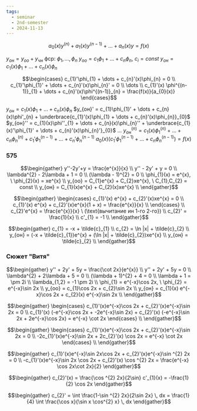```yaml
---
tags:
  - seminar
  - 2nd-semester
  - 2024-11-13
---
```

$$a_{0}(x)y^{(n)} + a_{1}(x)y^{(n-1)} + \dots + a_{n}(x)y = f(x)$$

$y_{он} = y_{оо} + y_{чн}$
фср: $\phi_{1}, \dots, \phi_{n}$ 
$y_{оо} = c_{1}\phi_{1} + \dots + c_{n}\phi_{n}, \ c_{i} = const$
$y_{он} = c_{1}(x)\phi_{1} + \dots + c_{n}(x)\phi_{n}$

$$\begin{cases}
c_{1}'\phi_{1} + \dots + c_{n}'(x)\phi_{n} = 0 \\
c_{1}'\phi_{1}' + \dots + c_{n}'(x)\phi_{n}' = 0 \\
\dots \\
c_{1}'(x) \phi^{(n-1)}_{1} + \dots + c_{n}'(x)\phi^{(n-1)}_{n} = \frac{f(x)}{a_{0}(x)}
\end{cases}$$

$y_{он} = c_{1}(x)\phi_{1} + \dots + c_{n}(x)\phi_{n}$
$y_{он}' = c_{1}\phi_{1}' + \dots + c_{n}(x)\phi'_{n} + \underbrace{c_{1}'(x)\phi_{1} + \dots + c_{n}'(x)\phi_{n}}_{0}$
$y_{он}'' = c_{1}(x)\phi''_{1} + \dots + c_{n}(x)\phi_{n}'' + \underbrace{c_{1}(x)'\phi_{1}' + \dots + c_{n}'(x)\phi_{n}'}_{0}$
...
$y_{он}^{(n)} = c_{1}(x)\phi_{1}^{(n)} + \dots + c_{n}\phi^{(n)}_{n} + c_{1}'\phi_{1}^{(n-1)} + \dots + c_{n}'\phi_{n}^{(n-1)}$
$a_{0}(x)(c_{1}'\phi_{1}^{(n-1)} + \dots + c_{n}\phi_{n}^{(n-1)}) = f(x)$

### 575

$$\begin{gather}
y''-2y'+y = \frac{e^{x}}{x} \\
y'' - 2y'  + y = 0 \\
\lambda^{2} - 2\lambda + 1 = 0 \\
(\lambda - 1)^{2} = 0 \\
\phi_{1}(x) = e^{x}, \ \phi_{2}(x) = xe^{x} \\
y_{оо} = C_{1}e^{x} + C_{2}xe^{x}, \ C_{1},C_{2} = const \\
y_{он} = C_{1}(x)e^{x} + C_{2}(x)xe^{x} \\
\end{gather}$$

$$\begin{gather}
\begin{cases}
c_{1}'(x) e^{x} + c_{2}'(x)xe^{x} = 0 \\
c_{1}'(x) e^{x} + c_{2}'(x)e^{x}(1 + x) = \frac{e^{x}}{x} \\
\end{cases} \\
c_{2}'e^{x} = \frac{e^{x}}{x} \ (\text{вычитание ин 1-го 2-го}) \\
c_{2}' = \frac{1}{x} \\
c'_{1} = -1 \\
\end{gather}$$

$$\begin{gather}
c_{1} = -x + \tilde{c}_{1} \\
c_{2} = \ln |x| + \tilde{c}_{2} \\
y_{он} = (-x + \tilde{c}_{1})e^{x} + (\ln |x| + \tilde{c}_{2})xe^{x} \\
y_{он} = \tilde{c}_{2} \\
\end{gather}$$

### Сюжет "Витя"

$$\begin{gather}
y'' + 2y' + 5y = \frac{\cot 2x}{e^{x}} \\
y'' + 2y' + 5y = 0 \\
\lambda^{2} + 2\lambda + 5 = 0 \\
(\lambda + 1)^{2} + 4 = 0 \\
\lambda + 1 = \pm 2i \\
\lambda_{1,2} = -1 \pm 2i \\
\phi_{1} = e^{-x}\cos 2x, \ \phi_{2} = e^{-x}\sin 2x \\
y_{оо} = c_{1}\cos 2x + c_{2}\sin 2x  \\
y_{он} = c_{1}(x) e^{-x}\cos 2x + c_{2}(x) e^{-x}\sin 2x \\
\end{gather}$$

$$\begin{gather}
\begin{cases}
c_{1}'(x)e^{-x}\cos 2x + c_{2}'(x)e^{-x}\sin 2x = 0 \\
c_{1}'(x) (-e^{-x}\cos 2x + -2e^{-x}\sin 2x) + c_{2}'(x) (-e^{-x}\sin 2x + 2e^{-x}\cos 2x) = e^{-x} \cot 2x
\end{cases} \\
\end{gather}$$

$$\begin{gather}
\begin{cases}
c_{1}'(x)e^{-x}\cos 2x + c_{2}'(x)e^{-x}\sin 2x = 0 \\
-2c_{1}'(x)e^{-x}\sin 2x + 2c_{2}'(x) \cos 2x = e^{-x} \cot 2x
\end{cases} \\
\end{gather}$$

$$\begin{gather}
c_{1}'(x)e^{-x}\sin 2x\cos 2x + c_{2}'(x)e^{-x}\sin ^{2} 2x = 0 \\
-c_{1}'(x)e^{-x}\sin 2x \cos 2x + c_{2}'(x) \cos ^{2} 2x = \frac{e^{-x} \cos 2x\cot 2x}{2}
\end{gather}$$

$$\begin{gather}
c_{2}'(x) = \frac{\cos ^{2} 2x}{2\sin}
c'_{1}(x) = -\frac{1}{2} \cos 2x
\end{gather}$$

$$\begin{gather}
c_{2}' = \int \frac{1-\sin ^{2} 2x}{2\sin 2x} \, dx  = \frac{1}{4} \int \frac{\cos x}{\sin x \cos^{2} x} \, dx
\end{gather}$$
